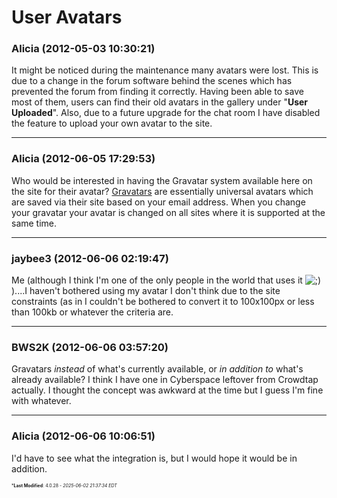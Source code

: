 # User Avatars

### **Alicia** (2012-05-03 10:30:21)

It might be noticed during the maintenance many avatars were lost. This is due to a change in the forum software behind the scenes which has prevented the forum from finding it correctly. Having been able to save most of them, users can find their old avatars in the gallery under "**User Uploaded**".
Also, due to a future upgrade for the chat room I have disabled the feature to upload your own avatar to the site.

---

### **Alicia** (2012-06-05 17:29:53)

Who would be interested in having the Gravatar system available here on the site for their avatar?
[Gravatars](http://en.gravatar.com/ "http://en.gravatar.com/") are essentially universal avatars which are saved via their site based on your email address. When you change your gravatar your avatar is changed on all sites where it is supported at the same time.

---

### **jaybee3** (2012-06-06 02:19:47)

Me (although I think I'm one of the only people in the world that uses it <!-- s;) -->![;)](https://i.ibb.co/GfkGswQC/icon-e-wink.gif)<!-- s;) --> )....I haven't bothered using my avatar I don't think due to the site constraints (as in I couldn't be bothered to convert it to 100x100px or less than 100kb or whatever the criteria are.

---

### **BWS2K** (2012-06-06 03:57:20)

Gravatars *instead* of what's currently available, or *in addition to* what's already available? I think I have one in Cyberspace leftover from Crowdtap actually. I thought the concept was awkward at the time but I guess I'm fine with whatever.

---

### **Alicia** (2012-06-06 10:06:51)

I'd have to see what the integration is, but I would hope it would be in addition.



<span style="font-size: 0.5em;">***Last Modified**: 4.0.28 - *2025-06-02 21:37:34 EDT*</span>